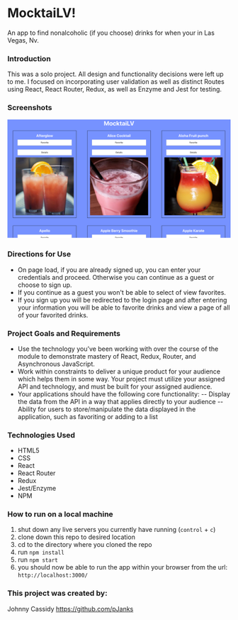 # MocktaiLV!
An app to find nonalcoholic (if you choose) drinks for when your in Las Vegas, Nv.

### Introduction
This was a solo project. All design and functionality decisions were left up to me. I focused on incorporating user validation as well as distinct Routes using React, React Router, Redux, as well as Enzyme and Jest for testing.

### Screenshots
![screenshot 1](./src/assets/mocktails.png )

### Directions for Use
- On page load, if you are already signed up, you can enter your credentials and proceed. Otherwise you can continue as a guest or choose to sign up.
- If you continue as a guest you won't be able to select of view favorites.
- If you sign up you will be redirected to the login page and after entering your information you will be able to favorite drinks and view a page of all of your favorited drinks.

### Project Goals and Requirements
- Use the technology you’ve been working with over the course of the module to demonstrate mastery of React, Redux, Router, and Asynchronous JavaScript.
- Work within constraints to deliver a unique product for your audience which helps them in some way. Your project must utilize your assigned API and technology, and must be built for your assigned audience.
- Your applications should have the following core functionality:
-- Display the data from the API in a way that applies directly to your audience
-- Ability for users to store/manipulate the data displayed in the application, such as favoriting or adding to a list

### Technologies Used
- HTML5
- CSS
- React
- React Router
- Redux
- Jest/Enzyme
- NPM

### How to run on a local machine
1. shut down any live servers you currently have running (`control` + `c`)
2. clone down this repo to desired location
3. cd to the directory where you cloned the repo
4. run `npm install`
5. run `npm start`
6. you should now be able to run the app within your browser from the url: `http://localhost:3000/`

### This project was created by:
Johnny Cassidy https://github.com/pJanks
